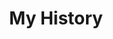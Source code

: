---
widget: experience

title: My History
subtitle:

weight: 20

experience:
  - title: MacsLab 학부연구생 시작
    company: 전북대학교 MacsLAB
    company_url: 'https://jbnu.macs.or.kr/'
    company_logo: Macslab_logo
    location: Jeonju, Republic of Korea
    date_start: '2024-09-03'
    date_end: ''
    description: 이경수 교수님 MacsLab에 학부연구생으로 합류

  - title: 빅데이터AI 연계전공 시작
    company: 빅데이터혁신융합대학
    company_url: 'https://bigdatahub.ac.kr/'
    company_logo: coss_logo
    location: Jeonju, Republic of Korea
    date_start: '2023-09-01'
    date_end: ''
    description: 통계학과 연계전공으로 총 15개 수업 중 36학점 이상 이수 필요

  - title: 전북대학교 입학
    company: 전북대학교
    company_url: 'https://www.jbnu.ac.kr/kor/'
    company_logo: JBNU_ko
    location: Jeonju, Republic of Korea
    date_start: '2022-03-01'
    date_end: ''
    description: 전북대학교 컴퓨터공학부(컴퓨터공학) 입학

design:
  columns: '1'
---